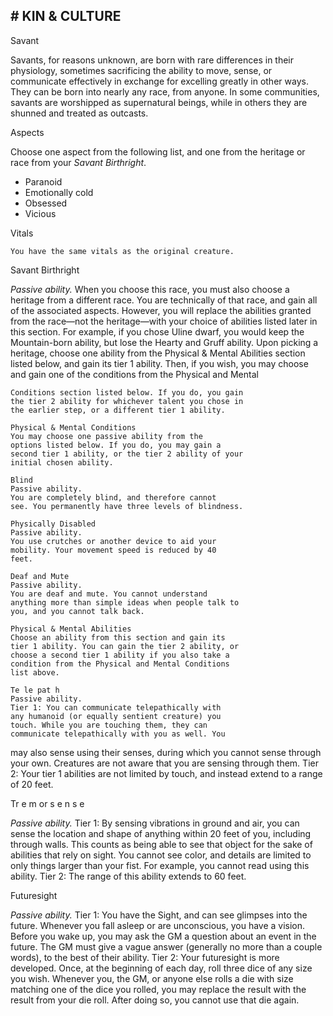 ## # KIN & CULTURE

Savant

Savants, for reasons unknown, are born with rare
differences in their physiology, sometimes
sacrificing the ability to move, sense, or
communicate effectively in exchange for excelling
greatly in other ways. They can be born into nearly
any race, from anyone. In some communities,
savants are worshipped as supernatural beings, while
in others they are shunned and treated as outcasts.

Aspects

Choose one aspect from the following list, and
one from the heritage or race from your _Savant
Birthright_.

- Paranoid
- Emotionally cold
- Obsessed
- Vicious

Vitals

```
You have the same vitals as the original creature.
```

Savant Birthright

_Passive ability._
When you choose this race, you must also choose
a heritage from a different race. You are technically
of that race, and gain all of the associated aspects.
However, you will replace the abilities granted from
the race—not the heritage—with your choice of
abilities listed later in this section. For example, if
you chose Uline dwarf, you would keep the
Mountain-born ability, but lose the Hearty and Gruff
ability.
Upon picking a heritage, choose one ability from
the Physical & Mental Abilities section listed below,
and gain its tier 1 ability.
Then, if you wish, you may choose and gain one
of the conditions from the Physical and Mental

```
Conditions section listed below. If you do, you gain
the tier 2 ability for whichever talent you chose in
the earlier step, or a different tier 1 ability.
```

```
Physical & Mental Conditions
You may choose one passive ability from the
options listed below. If you do, you may gain a
second tier 1 ability, or the tier 2 ability of your
initial chosen ability.
```

```
Blind
Passive ability.
You are completely blind, and therefore cannot
see. You permanently have three levels of blindness.
```

```
Physically Disabled
Passive ability.
You use crutches or another device to aid your
mobility. Your movement speed is reduced by 40
feet.
```

```
Deaf and Mute
Passive ability.
You are deaf and mute. You cannot understand
anything more than simple ideas when people talk to
you, and you cannot talk back.
```

```
Physical & Mental Abilities
Choose an ability from this section and gain its
tier 1 ability. You can gain the tier 2 ability, or
choose a second tier 1 ability if you also take a
condition from the Physical and Mental Conditions
list above.
```

```
Te le pat h
Passive ability.
Tier 1: You can communicate telepathically with
any humanoid (or equally sentient creature) you
touch. While you are touching them, they can
communicate telepathically with you as well. You
```

may also sense using their senses, during which you
cannot sense through your own. Creatures are not
aware that you are sensing through them.
Tier 2: Your tier 1 abilities are not limited by
touch, and instead extend to a range of 20 feet.

Tr e m or s e n s e

_Passive ability._
Tier 1: By sensing vibrations in ground and air,
you can sense the location and shape of anything
within 20 feet of you, including through walls. This
counts as being able to see that object for the sake of
abilities that rely on sight. You cannot see color, and
details are limited to only things larger than your fist.
For example, you cannot read using this ability.
Tier 2: The range of this ability extends to 60
feet.

Futuresight

_Passive ability._
Tier 1: You have the Sight, and can see glimpses
into the future. Whenever you fall asleep or are
unconscious, you have a vision. Before you wake up,
you may ask the GM a question about an event in the
future. The GM must give a vague answer (generally
no more than a couple words), to the best of their
ability.
Tier 2: Your futuresight is more developed. Once,
at the beginning of each day, roll three dice of any
size you wish. Whenever you, the GM, or anyone
else rolls a die with size matching one of the dice
you rolled, you may replace the result with the result
from your die roll. After doing so, you cannot use
that die again.

